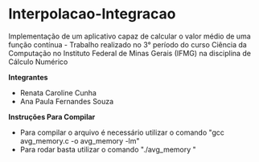 # Interpolacao-Integracao
Implementação de um aplicativo capaz de calcular o valor médio de uma função contínua - Trabalho realizado no 3° período do curso Ciência da Computação no Instituto Federal de Minas Gerais (IFMG) na disciplina de Cálculo Numérico

**Integrantes**

   * Renata Caroline Cunha
   * Ana Paula Fernandes Souza

**Instruções Para Compilar**

- Para compilar o arquivo é necessário utilizar o comando "gcc avg_memory.c -o avg_memory -lm"
- Para rodar basta utilizar o comando "./avg_memory <ArquivoEntrada> <ArquivoSaida>"
